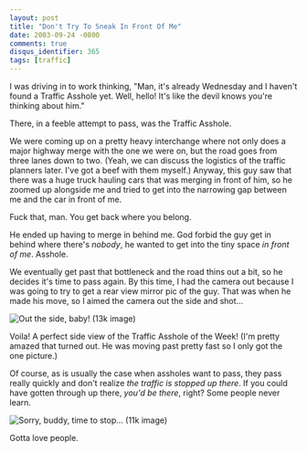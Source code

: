```yaml
---
layout: post
title: "Don't Try To Sneak In Front Of Me"
date: 2003-09-24 -0800
comments: true
disqus_identifier: 365
tags: [traffic]
---
```

I was driving in to work thinking, "Man, it's already Wednesday and I
haven't found a Traffic Asshole yet. Well, hello! It's like the devil
knows you're thinking about him."

 There, in a feeble attempt to pass, was the Traffic Asshole.

 We were coming up on a pretty heavy interchange where not only does a
major highway merge with the one we were on, but the road goes from
three lanes down to two. (Yeah, we can discuss the logistics of the
traffic planners later. I've got a beef with them myself.) Anyway, this
guy saw that there was a huge truck hauling cars that was merging in
front of him, so he zoomed up alongside me and tried to get into the
narrowing gap between me and the car in front of me.

 Fuck that, man. You get back where you belong.

 He ended up having to merge in behind me. God forbid the guy get in
behind where there's *nobody*, he wanted to get into the tiny space *in
front of me*. Asshole.

 We eventually get past that bottleneck and the road thins out a bit, so
he decides it's time to pass again. By this time, I had the camera out
because I was going to try to get a rear view mirror pic of the guy.
That was when he made his move, so I aimed the camera out the side and
shot...

 ![Out the side, baby! (13k
image)](https://hyqi8g.blu.livefilestore.com/y2pkWHm13jU8cLxt26NISchLpQE4cTXMh13uV5nACKkPn855SVMn_qec-lDTrj88XCYfWh9PZ-UUE8LrsKvXB3uHkYRrh92VJursXIVRgRRSqY/20030924sideview.jpg?psid=1)

 Voila! A perfect side view of the Traffic Asshole of the Week! (I'm
pretty amazed that turned out. He was moving past pretty fast so I only
got the one picture.)

 Of course, as is usually the case when assholes want to pass, they pass
really quickly and don't realize *the traffic is stopped up there*. If
you could have gotten through up there, *you'd be there*, right? Some
people never learn.

 ![Sorry, buddy, time to stop... (11k
image)](https://hyqi8g.blu.livefilestore.com/y2pkkzx66a0s8ePsJvKAgphlO93MGje8KtfEqtkUNRoqqurMY-vAb4g_m11jhJ_RKn2hYtEtbu0TpkurYZhyp9X7XzPvGKiI_-5mUiUUkVXrd8/20030924passing.jpg?psid=1)

 Gotta love people.
